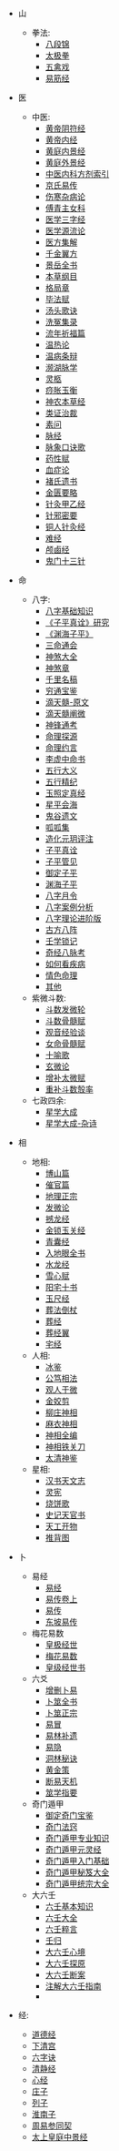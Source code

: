 - 山
  - 拳法:
    - [八段锦](./八段锦/index.md)
    - [太极拳](./太极拳/index.md)
    - [五禽戏](./五禽戏/index.md)
    - [易筋经](./易筋经/index.md)

- 医
  - 中医:
    - [黄帝阴符经](./黄帝阴符经/index.md)
    - [黄帝内经](./黄帝内经/index.md)
    - [黄庭内景经](./黄庭内景经/index.md)
    - [黄庭外景经](./黄庭外景经/index.md)
    - [中医内科方剂索引](./中医内科方剂索引/index.md)
    - [京氏易传](./京氏易传/index.md)
    - [伤寒杂病论](./伤寒杂病论/index.md)
    - [傅青主女科](./傅青主女科/index.md)
    - [医学三字经](./医学三字经/index.md)
    - [医学源流论](./医学源流论/index.md)
    - [医方集解](./医方集解/index.md)
    - [千金翼方](./千金翼方/index.md)
    - [景岳全书](./景岳全书/index.md)
    - [本草纲目](./本草纲目/index.md)
    - [格局章](./格局章/index.md)
    - [毕法赋](./毕法赋/index.md)
    - [汤头歌诀](./汤头歌诀/index.md)
    - [洗冤集录](./洗冤集录/index.md)
    - [流年祈福篇](./流年祈福篇/index.md)
    - [温热论](./温热论/index.md)
    - [温病条辩](./温病条辩/index.md)
    - [濒湖脉学](./濒湖脉学/index.md)
    - [灵柩](./灵柩/index.md)
    - [痧胀玉衡](./痧胀玉衡/index.md)
    - [神农本草经](./神农本草经/index.md)
    - [类证治裁](./类证治裁/index.md)
    - [素问](./素问/index.md)
    - [脉经](./脉经/index.md)
    - [脉象口诀歌](./脉象口诀歌/index.md)
    - [药性赋](./药性赋/index.md)
    - [血症论](./血症论/index.md)
    - [褚氏遗书](./褚氏遗书/index.md)
    - [金匮要略](./金匮要略/index.md)
    - [针灸甲乙经](./针灸甲乙经/index.md)
    - [针邪密要](./针邪密要/index.md)
    - [铜人针灸经](./铜人针灸经/index.md)
    - [难经](./难经/index.md)
    - [颅鹵经](./颅鹵经/index.md)
    - [鬼门十三针](./鬼门十三针/index.md)

- 命
  - 八字:
    - [八字基础知识](./基础知识/index.md)
    - [《子平真诠》研究](./《子平真诠》研究/index.md)
    - [《渊海子平》](./《渊海子平》/index.md)
    - [三命通会](./三命通会/index.md)
    - [神煞大全](./神煞大全/index.md)
    - [神煞章](./神煞章/index.md)
    - [千里名稿](./千里名稿/index.md)
    - [穷通宝鉴](./穷通宝鉴/index.md)
    - [滴天髓-原文](./滴天髓-原文/index.md)
    - [滴天髓阐微](./滴天髓阐微/index.md)
    - [神锋通考](./神锋通考/index.md)
    - [命理探源](./命理探源/index.md)
    - [命理约言](./命理约言/index.md)
    - [李虚中命书](./李虚中命书/index.md)
    - [五行大义](./五行大义/index.md)
    - [五行精纪](./五行精纪/index.md)
    - [玉照定真经](./玉照定真经/index.md)
    - [星平会海](./星平会海/index.md)
    - [鬼谷遗文](./鬼谷遗文/index.md)
    - [呱呱集](./呱呱集/index.md)
    - [造化元玥评注](./造化元玥评注/index.md)
    - [子平真诠](./子平真诠/index.md)
    - [子平管见](./子平管见/index.md)
    - [御定子平](./御定子平/index.md)
    - [渊海子平](./渊海子平/index.md)
    - [八字月令](./八字月令/index.md)
    - [八字案例分析](./八字案例分析/index.md)
    - [八字理论进阶版](./八字理论进阶版/index.md)
    - [古方八阵](./古方八阵/index.md)
    - [壬学锁记](./壬学锁记/index.md)
    - [奇经八脉考](./奇经八脉考/index.md)
    - [如何看疾病](./如何看疾病/index.md)
    - [情色命理](./情色命理/index.md)
    - [其他](./其他/index.md)
  - 紫微斗数:
    - [斗数发微轮](./斗数发微轮/index.md)
    - [斗数骨髓赋](./斗数骨髓赋/index.md)
    - [观音经验谈](./观音经验谈/index.md)
    - [女命骨髓赋](./女命骨髓赋/index.md)
    - [十喻歌](./十喻歌/index.md)
    - [玄微论](./玄微论/index.md)
    - [增补太微赋](./增补太微赋/index.md)
    - [重补斗数彀率](./重补斗数彀率/index.md)
  - 七政四余:
    - [星学大成](./星学大成/index.md)
    - [星学大成-杂诗](./星学大成-杂诗/index.md)

- 相
  - 地相:
    - [博山篇](./博山篇/index.md)
    - [催官篇](./催官篇/index.md)
    - [地理正宗](./地理正宗/index.md)
    - [发微论](./发微论/index.md)
    - [撼龙经](./撼龙经/index.md)
    - [金锁玉关经](./金锁玉关经/index.md)
    - [青囊经](./青囊经/index.md)
    - [入地眼全书](./入地眼全书/index.md)
    - [水龙经](./水龙经/index.md)
    - [雪心赋](./雪心赋/index.md)
    - [阳宅十书](./阳宅十书/index.md)
    - [玉尺经](./玉尺经/index.md)
    - [葬法倒杖](./葬法倒杖/index.md)
    - [葬经](./葬经/index.md)
    - [葬经翼](./葬经翼/index.md)
    - [宅经](./宅经/index.md)
  - 人相:
    - [冰鉴](./冰鉴/index.md)
    - [公笃相法](./公笃相法/index.md)
    - [观人于微](./观人于微/index.md)
    - [金姣剪](./金姣剪/index.md)
    - [柳庄神相](./柳庄神相/index.md)
    - [麻衣神相](./麻衣神相/index.md)
    - [神相全编](./神相全编/index.md)
    - [神相铁关刀](./神相铁关刀/index.md)
    - [太清神鉴](./太清神鉴/index.md)
  - 星相:
    - [汉书天文志](./汉书天文志/index.md)
    - [灵宪](./灵宪/index.md)
    - [烧饼歌](./烧饼歌/index.md)
    - [史记天官书](./史记天官书/index.md)
    - [天工开物](./天工开物/index.md)
    - [推背图](./推背图/index.md)

- 卜
  - 易经
    - [易经](./易经/index.md)
    - [易传卷上](./卷上/index.md)
    - [易传](./易传/index.md)
    - [东坡易传](./东坡易传/index.md)
  - 梅花易数
    - [皇极经世](./皇极经世/index.md)
    - [梅花易数](./梅花易数/index.md)
    - [皇级经世书](./皇级经世书/index.md)
  - 六爻
    - [增删卜易](./增删卜易/index.md)
    - [卜筮全书](./卜筮全书/index.md)
    - [卜筮正宗](./卜筮正宗/index.md)
    - [易冒](./易冒/index.md)
    - [易林补遗](./易林补遗/index.md)
    - [易隐](./易隐/index.md)
    - [洞林秘诀](./洞林秘诀/index.md)
    - [黄金策](./黄金策/index.md)
    - [断易天机](./断易天机/index.md)
    - [筮学指要](./筮学指要/index.md)
  - 奇门遁甲
    - [御定奇门宝鉴](./御定奇门宝鉴/index.md)
    - [奇门法窍](./奇门法窍/index.md)
    - [奇门遁甲专业知识](./奇门遁甲专业知识/index.md)
    - [奇门遁甲元灵经](./奇门遁甲元灵经/index.md)
    - [奇门遁甲入门基础](./奇门遁甲入门基础/index.md)
    - [奇门遁甲秘笈大全](./奇门遁甲秘笈大全/index.md)
    - [奇门遁甲统宗大全](./奇门遁甲统宗大全/index.md)
  - 大六壬
    - [六壬基本知识](./六壬基本知识/index.md)
    - [六壬大全](./六壬大全/index.md)
    - [六壬粹言](./六壬粹言/index.md)
    - [壬归](./壬归/index.md)
    - [大六壬心境](./大六壬心境/index.md)
    - [大六壬探原](./大六壬探原/index.md)
    - [大六壬断案](./大六壬断案/index.md)
    - [注解大六壬指南](./注解大六壬指南/index.md)
    - 
- 经:
    - [道德经](./道德经/index.md)
    - [下清宫](./下清宫/index.md)
    - [六字诀](./六字诀/index.md)
    - [清静经](./清静经/index.md)
    - [心经](./心经/index.md)
    - [庄子](./庄子/index.md)
    - [列子](./列子/index.md)
    - [淮南子](./淮南子/index.md)
    - [周易参同契](./周易参同契/index.md)
    - [太上皇庭中景经](./太上皇庭中景经/index.md)
